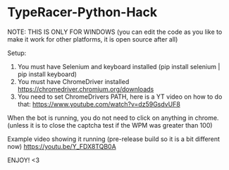 # TypeRacer-Python-Hack

NOTE: THIS IS ONLY FOR WINDOWS
(you can edit the code as you like to make it work for other platforms, it is open source after all)

Setup:
1. You must have Selenium and keyboard installed (pip install selenium | pip install keyboard) 
2. You must have ChromeDriver installed https://chromedriver.chromium.org/downloads
3. You need to set ChromeDrivers PATH, here is a YT video on how to do that: https://www.youtube.com/watch?v=dz59GsdvUF8

When the bot is running, you do not need to click on anything in chrome. (unless it is to close the captcha test if the WPM was greater than 100)

Example video showing it running (pre-release build so it is a bit different now)
https://youtu.be/Y_FDX8TQB0A

ENJOY! <3
